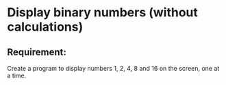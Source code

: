# Display binary numbers (without calculations)

## Requirement:

Create a program to display numbers 1, 2, 4, 8 and 16 on the screen, one at a
time.
